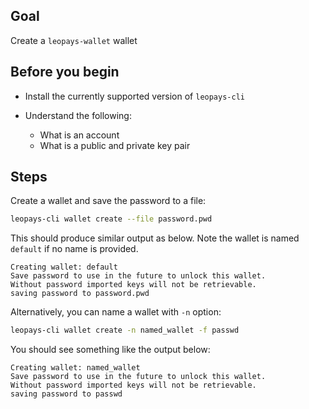 ## Goal

Create a `leopays-wallet` wallet

## Before you begin

* Install the currently supported version of `leopays-cli`

* Understand the following:
  * What is an account
  * What is a public and private key pair

## Steps

Create a wallet and save the password to a file:

```sh
leopays-cli wallet create --file password.pwd
```

This should produce similar output as below. Note the wallet is named `default` if no name is provided.

```console
Creating wallet: default
Save password to use in the future to unlock this wallet.
Without password imported keys will not be retrievable.
saving password to password.pwd
```

Alternatively, you can name a wallet with `-n` option:

```sh
leopays-cli wallet create -n named_wallet -f passwd
```

You should see something like the output below:

```console
Creating wallet: named_wallet
Save password to use in the future to unlock this wallet.
Without password imported keys will not be retrievable.
saving password to passwd
```
